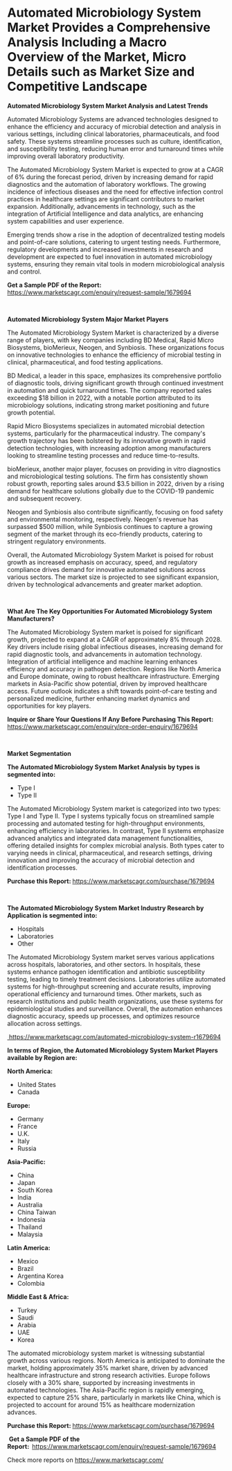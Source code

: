 <p><h1>Automated Microbiology System Market Provides a Comprehensive Analysis Including a Macro Overview of the Market, Micro Details such as Market Size and Competitive Landscape</h1></p><p><strong>Automated Microbiology System Market Analysis and Latest Trends</strong></p>
<p><p>Automated Microbiology Systems are advanced technologies designed to enhance the efficiency and accuracy of microbial detection and analysis in various settings, including clinical laboratories, pharmaceuticals, and food safety. These systems streamline processes such as culture, identification, and susceptibility testing, reducing human error and turnaround times while improving overall laboratory productivity.</p><p>The Automated Microbiology System Market is expected to grow at a CAGR of 6% during the forecast period, driven by increasing demand for rapid diagnostics and the automation of laboratory workflows. The growing incidence of infectious diseases and the need for effective infection control practices in healthcare settings are significant contributors to market expansion. Additionally, advancements in technology, such as the integration of Artificial Intelligence and data analytics, are enhancing system capabilities and user experience.</p><p>Emerging trends show a rise in the adoption of decentralized testing models and point-of-care solutions, catering to urgent testing needs. Furthermore, regulatory developments and increased investments in research and development are expected to fuel innovation in automated microbiology systems, ensuring they remain vital tools in modern microbiological analysis and control.</p></p>
<p><strong>Get a Sample PDF of the Report:&nbsp;</strong> <a href="https://www.marketscagr.com/enquiry/request-sample/1679694?utm_campaign=2300&utm_medium=2&utm_source=Github&utm_content=ia&utm_term=04032025&utm_id=automated-microbiology-system">https://www.marketscagr.com/enquiry/request-sample/1679694</a></p>
<p>&nbsp;</p>
<p><strong>Automated Microbiology System Major Market Players</strong></p>
<p><p>The Automated Microbiology System Market is characterized by a diverse range of players, with key companies including BD Medical, Rapid Micro Biosystems, bioMerieux, Neogen, and Synbiosis. These organizations focus on innovative technologies to enhance the efficiency of microbial testing in clinical, pharmaceutical, and food testing applications.</p><p>BD Medical, a leader in this space, emphasizes its comprehensive portfolio of diagnostic tools, driving significant growth through continued investment in automation and quick turnaround times. The company reported sales exceeding $18 billion in 2022, with a notable portion attributed to its microbiology solutions, indicating strong market positioning and future growth potential.</p><p>Rapid Micro Biosystems specializes in automated microbial detection systems, particularly for the pharmaceutical industry. The company's growth trajectory has been bolstered by its innovative growth in rapid detection technologies, with increasing adoption among manufacturers looking to streamline testing processes and reduce time-to-results. </p><p>bioMerieux, another major player, focuses on providing in vitro diagnostics and microbiological testing solutions. The firm has consistently shown robust growth, reporting sales around $3.5 billion in 2022, driven by a rising demand for healthcare solutions globally due to the COVID-19 pandemic and subsequent recovery.</p><p>Neogen and Synbiosis also contribute significantly, focusing on food safety and environmental monitoring, respectively. Neogen's revenue has surpassed $500 million, while Synbiosis continues to capture a growing segment of the market through its eco-friendly products, catering to stringent regulatory environments.</p><p>Overall, the Automated Microbiology System Market is poised for robust growth as increased emphasis on accuracy, speed, and regulatory compliance drives demand for innovative automated solutions across various sectors. The market size is projected to see significant expansion, driven by technological advancements and greater market adoption.</p></p>
<p>&nbsp;</p>
<p><strong>What Are The Key Opportunities For Automated Microbiology System Manufacturers?</strong></p>
<p><p>The Automated Microbiology System market is poised for significant growth, projected to expand at a CAGR of approximately 8% through 2028. Key drivers include rising global infectious diseases, increasing demand for rapid diagnostic tools, and advancements in automation technology. Integration of artificial intelligence and machine learning enhances efficiency and accuracy in pathogen detection. Regions like North America and Europe dominate, owing to robust healthcare infrastructure. Emerging markets in Asia-Pacific show potential, driven by improved healthcare access. Future outlook indicates a shift towards point-of-care testing and personalized medicine, further enhancing market dynamics and opportunities for key players.</p></p>
<p><strong>Inquire or Share Your Questions If Any Before Purchasing This Report:</strong> <a href="https://www.marketscagr.com/enquiry/pre-order-enquiry/1679694?utm_campaign=2300&utm_medium=2&utm_source=Github&utm_content=ia&utm_term=04032025&utm_id=automated-microbiology-system">https://www.marketscagr.com/enquiry/pre-order-enquiry/1679694</a></p>
<p>&nbsp;</p>
<p><strong>Market Segmentation</strong></p>
<p><strong>The Automated Microbiology System Market Analysis by types is segmented into:</strong></p>
<p><ul><li>Type I</li><li>Type II</li></ul></p>
<p><p>The Automated Microbiology System market is categorized into two types: Type I and Type II. Type I systems typically focus on streamlined sample processing and automated testing for high-throughput environments, enhancing efficiency in laboratories. In contrast, Type II systems emphasize advanced analytics and integrated data management functionalities, offering detailed insights for complex microbial analysis. Both types cater to varying needs in clinical, pharmaceutical, and research settings, driving innovation and improving the accuracy of microbial detection and identification processes.</p></p>
<p><strong>Purchase this Report:&nbsp;</strong><a href="https://www.marketscagr.com/purchase/1679694?utm_campaign=2300&utm_medium=2&utm_source=Github&utm_content=ia&utm_term=04032025&utm_id=automated-microbiology-system">https://www.marketscagr.com/purchase/1679694</a></p>
<p>&nbsp;</p>
<p><strong>The Automated Microbiology System Market Industry Research by Application is segmented into:</strong></p>
<p><ul><li>Hospitals</li><li>Laboratories</li><li>Other</li></ul></p>
<p><p>The Automated Microbiology System market serves various applications across hospitals, laboratories, and other sectors. In hospitals, these systems enhance pathogen identification and antibiotic susceptibility testing, leading to timely treatment decisions. Laboratories utilize automated systems for high-throughput screening and accurate results, improving operational efficiency and turnaround times. Other markets, such as research institutions and public health organizations, use these systems for epidemiological studies and surveillance. Overall, the automation enhances diagnostic accuracy, speeds up processes, and optimizes resource allocation across settings.</p></p>
<p><a href="https://www.marketscagr.com/automated-microbiology-system-r1679694?utm_campaign=2300&utm_medium=2&utm_source=Github&utm_content=ia&utm_term=04032025&utm_id=automated-microbiology-system">&nbsp;https://www.marketscagr.com/automated-microbiology-system-r1679694</a></p>
<p><strong>In terms of Region, the Automated Microbiology System Market Players available by Region are:</strong></p>
<p>
    <p> <strong> North America: </strong>
        <ul>
            <li>United States</li>
            <li>Canada</li>
        </ul>
        </p> 
    <p> <strong> Europe: </strong>
        <ul>
            <li>Germany</li>
            <li>France</li>
            <li>U.K.</li>
            <li>Italy</li>
            <li>Russia</li>
        </ul>
        </p> 
    <p> <strong> Asia-Pacific: </strong>
        <ul>
            <li>China</li>
            <li>Japan</li>
            <li>South Korea</li>
            <li>India</li>
            <li>Australia</li>
            <li>China Taiwan</li>
            <li>Indonesia</li>
            <li>Thailand</li>
            <li>Malaysia</li>
        </ul>
        </p> 
    <p> <strong> Latin America: </strong>
        <ul>
            <li>Mexico</li>
            <li>Brazil</li>
            <li>Argentina Korea</li>
            <li>Colombia</li>
        </ul>
        </p> 
    <p> <strong> Middle East & Africa: </strong>
        <ul>
            <li>Turkey</li>
            <li>Saudi</li>
            <li>Arabia</li>
            <li>UAE</li>
            <li>Korea</li>
        </ul>
    </p>
    </p>
<p><p>The automated microbiology system market is witnessing substantial growth across various regions. North America is anticipated to dominate the market, holding approximately 35% market share, driven by advanced healthcare infrastructure and strong research activities. Europe follows closely with a 30% share, supported by increasing investments in automated technologies. The Asia-Pacific region is rapidly emerging, expected to capture 25% share, particularly in markets like China, which is projected to account for around 15% as healthcare modernization advances.</p></p>
<p><strong>Purchase this Report: </strong><a href="https://www.marketscagr.com/purchase/1679694?utm_campaign=2300&utm_medium=2&utm_source=Github&utm_content=ia&utm_term=04032025&utm_id=automated-microbiology-system">https://www.marketscagr.com/purchase/1679694</a></p>
<p>&nbsp;<strong>Get a Sample PDF of the Report:&nbsp;&nbsp;</strong><a href="https://www.marketscagr.com/enquiry/request-sample/1679694?utm_campaign=2300&utm_medium=2&utm_source=Github&utm_content=ia&utm_term=04032025&utm_id=automated-microbiology-system">https://www.marketscagr.com/enquiry/request-sample/1679694</a></p>
<p><strong></strong></p>
<p>Check more reports on <a href="https://www.marketscagr.com/?utm_campaign=2300&utm_medium=2&utm_source=Github&utm_content=ia&utm_term=04032025&utm_id=automated-microbiology-system">https://www.marketscagr.com/</a></p>